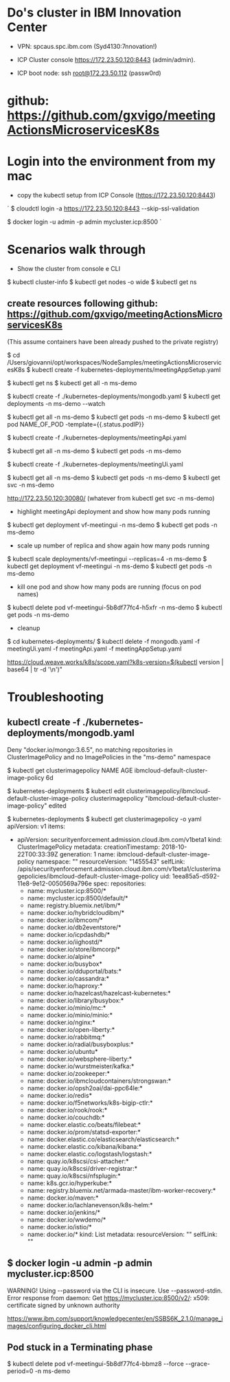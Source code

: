 # Do's cluster in IBM Innovation Center 

- VPN: spcaus.spc.ibm.com  (Syd4130:7nnovation!)

- ICP Cluster console https://172.23.50.120:8443 (admin/admin). 
- ICP boot node: ssh root@172.23.50.112 (passw0rd)


# github: https://github.com/gxvigo/meetingActionsMicroservicesK8s


# Login into the environment from my mac

- copy the kubectl setup from ICP Console (https://172.23.50.120:8443)

`
$ cloudctl login -a https://172.23.50.120:8443 --skip-ssl-validation

$ docker login -u admin -p admin mycluster.icp:8500
`
 


# Scenarios walk through

- Show the cluster from console e CLI

$ kubectl cluster-info
$ kubectl get nodes -o wide 
$ kubectl get ns


## create resources following github: https://github.com/gxvigo/meetingActionsMicroservicesK8s

(This assume containers have been already pushed to the private registry)

$ cd /Users/giovanni/opt/workspaces/NodeSamples/meetingActionsMicroservicesK8s
$ kubectl create -f kubernetes-deployments/meetingAppSetup.yaml

$ kubectl get ns
$ kubectl get all -n ms-demo

$ kubectl create -f ./kubernetes-deployments/mongodb.yaml 
$ kubectl get deployments -n ms-demo --watch

$ kubectl get all -n ms-demo
$ kubectl get pods -n ms-demo
$ kubectl get pod NAME_OF_POD -template={{.status.podIP}}




$ kubectl create -f ./kubernetes-deployments/meetingApi.yaml

$ kubectl get all -n ms-demo
$ kubectl get pods -n ms-demo

$ kubectl create -f ./kubernetes-deployments/meetingUi.yaml

$ kubectl get all -n ms-demo
$ kubectl get pods -n ms-demo
$ kubectl get svc -n ms-demo

http://172.23.50.120:30080/  (whatever from kubectl get svc -n ms-demo)


- highlight meetingApi deployment and show how many pods running

$ kubectl get deployment vf-meetingui -n ms-demo
$ kubectl get pods -n ms-demo


- scale up number of replica and show again how many pods running

$ kubectl scale deployments/vf-meetingui --replicas=4 -n ms-demo
$ kubectl get deployment vf-meetingui -n ms-demo
$ kubectl get pods -n ms-demo


- kill one pod and show how many pods are running (focus on pod names)

$ kubectl delete pod vf-meetingui-5b8df77fc4-h5xfr -n ms-demo
$ kubectl get pods  -n ms-demo


- cleanup 

$ cd kubernetes-deployments/
$ kubectl delete -f mongodb.yaml -f meetingUi.yaml -f meetingApi.yaml -f meetingAppSetup.yaml

https://cloud.weave.works/k8s/scope.yaml?k8s-version=$(kubectl version | base64 | tr -d '\n')"



# Troubleshooting


## kubectl create -f ./kubernetes-deployments/mongodb.yaml 
Deny "docker.io/mongo:3.6.5", no matching repositories in ClusterImagePolicy and no ImagePolicies in the "ms-demo" namespace


$ kubectl get clusterimagepolicy
NAME                                    AGE
ibmcloud-default-cluster-image-policy   6d

$ kubernetes-deployments $ kubectl edit clusterimagepolicy/ibmcloud-default-cluster-image-policy
clusterimagepolicy "ibmcloud-default-cluster-image-policy" edited

$ kubernetes-deployments $ kubectl get clusterimagepolicy -o yaml
apiVersion: v1
items:
- apiVersion: securityenforcement.admission.cloud.ibm.com/v1beta1
  kind: ClusterImagePolicy
  metadata:
    creationTimestamp: 2018-10-22T00:33:39Z
    generation: 1
    name: ibmcloud-default-cluster-image-policy
    namespace: ""
    resourceVersion: "1455543"
    selfLink: /apis/securityenforcement.admission.cloud.ibm.com/v1beta1/clusterimagepolicies/ibmcloud-default-cluster-image-policy
    uid: 1eea85a5-d592-11e8-9e12-0050569a796e
  spec:
    repositories:
    - name: mycluster.icp:8500/*
    - name: mycluster.icp:8500/default/*
    - name: registry.bluemix.net/ibm/*
    - name: docker.io/hybridcloudibm/*
    - name: docker.io/ibmcom/*
    - name: docker.io/db2eventstore/*
    - name: docker.io/icpdashdb/*
    - name: docker.io/iighostd/*
    - name: docker.io/store/ibmcorp/*
    - name: docker.io/alpine*
    - name: docker.io/busybox*
    - name: docker.io/dduportal/bats:*
    - name: docker.io/cassandra:*
    - name: docker.io/haproxy:*
    - name: docker.io/hazelcast/hazelcast-kubernetes:*
    - name: docker.io/library/busybox:*
    - name: docker.io/minio/mc:*
    - name: docker.io/minio/minio:*
    - name: docker.io/nginx:*
    - name: docker.io/open-liberty:*
    - name: docker.io/rabbitmq:*
    - name: docker.io/radial/busyboxplus:*
    - name: docker.io/ubuntu*
    - name: docker.io/websphere-liberty:*
    - name: docker.io/wurstmeister/kafka:*
    - name: docker.io/zookeeper:*
    - name: docker.io/ibmcloudcontainers/strongswan:*
    - name: docker.io/opsh2oai/dai-ppc64le:*
    - name: docker.io/redis*
    - name: docker.io/f5networks/k8s-bigip-ctlr:*
    - name: docker.io/rook/rook:*
    - name: docker.io/couchdb:*
    - name: docker.elastic.co/beats/filebeat:*
    - name: docker.io/prom/statsd-exporter:*
    - name: docker.elastic.co/elasticsearch/elasticsearch:*
    - name: docker.elastic.co/kibana/kibana:*
    - name: docker.elastic.co/logstash/logstash:*
    - name: quay.io/k8scsi/csi-attacher:*
    - name: quay.io/k8scsi/driver-registrar:*
    - name: quay.io/k8scsi/nfsplugin:*
    - name: k8s.gcr.io/hyperkube:*
    - name: registry.bluemix.net/armada-master/ibm-worker-recovery:*
    - name: docker.io/maven:*
    - name: docker.io/lachlanevenson/k8s-helm:*
    - name: docker.io/jenkins/*
    - name: docker.io/wwdemo/*
    - name: docker.io/istio/*
    - name: docker.io/*
kind: List
metadata:
  resourceVersion: ""
  selfLink: ""



## $ docker login -u admin -p admin mycluster.icp:8500

WARNING! Using --password via the CLI is insecure. Use --password-stdin.
Error response from daemon: Get https://mycluster.icp:8500/v2/: x509: certificate signed by unknown authority

https://www.ibm.com/support/knowledgecenter/en/SSBS6K_2.1.0/manage_images/configuring_docker_cli.html



## Pod stuck in a Terminating phase

$ kubectl delete pod vf-meetingui-5b8df77fc4-bbmz8  --force --grace-period=0 -n ms-demo




